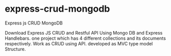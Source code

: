 # express-crud-mongodb
Express js CRUD MongoDB 

Download Express JS CRUD and Restful API Using Mongo DB and Express Handlebars.
one project which has 4 different collections and its documents respectively.
Work as CRUD using API.
developed as MVC type model Structure.


